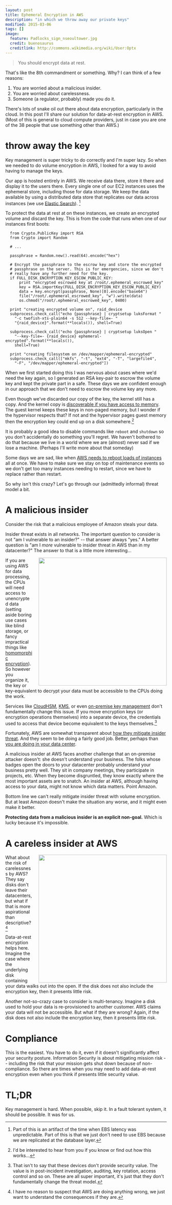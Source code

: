 ```yaml
---
layout: post
title: Ephemeral Encryption in AWS
description: "in which we throw away our private keys"
modified: 2015-03-06
tags: []
image:
  feature: Padlocks_sign_nseoultower.jpg
  credit: buenosaurus
  creditlink: http://commons.wikimedia.org/wiki/User:Optx
---
```


> You should encrypt data at rest. 

That's like the 8th commandment or something. Why? I can think of a few reasons:

1. You are worried about a malicious insider. 
2. You are worried about carelessness.
3. Someone (a regulator, probably) made you do it.

There's lots of snake oil out there about data encryption, particularly in the cloud. In this post I'll share our solution for data-at-rest encryption in AWS. (Most of this is general to cloud compute providers, just in case you are one of the 38 people that use something other than AWS.)

# throw away the key

Key management is super tricky to do correctly and I'm super lazy. So when we needed to do volume encryption in AWS, I looked for a way to avoid having to manage the keys.

Our app is hosted entirely in AWS. We receive data there, store it there and display it to the users there. Every single one of our EC2 instances uses the ephemeral store, including those for data storage. We keep the data available by using a distributed data store that replicates our data across instances (we use [Elastic Search](http://www.elasticsearch.org/)). [^ebs] 

[^ebs]: Part of this is an artifact of the time when EBS latency was unpredictable. Part of this is that we just don't need to use EBS because we are replicated at the database layer.

To protect the data at rest at on these instances, we create an encrypted volume and discard the key. This is from the code that runs when one of our instances first boots:

      from Crypto.PublicKey import RSA
      from Crypto import Random

      # ...
      
      passphrase = Random.new().read(64).encode("hex")
      
      # Encrypt the passphrase to the escrow key and store the encrypted
      # passphrase on the server. This is for emergencies, since we don't
      # really have any further need for the key.
      if FULL_DISK_ENCRYPTION_KEY_ESCOW_PUBLIC_KEY:
	      print "encrypted escrowed key at /root/.ephemeral_escrowed_key"
	      key = RSA.importKey(FULL_DISK_ENCRYPTION_KEY_ESCOW_PUBLIC_KEY)
	      data = key.encrypt(passphrase, None)[0].encode("base64")
	      file("/root/.ephemeral_escrowed_key", "w").write(data)
	      os.chmod("/root/.ephemeral_escrowed_key", 0400)

      print "creating encrypted volume on", raid_device
      subprocess.check_call("echo {passphrase} | cryptsetup luksFormat "
        "-c twofish-xts-plain64 -s 512 --key-file=- "
        "{raid_device}".format(**locals()), shell=True)

      subprocess.check_call("echo {passphrase} | cryptsetup luksOpen "
        "--key-file=- {raid_device} ephemeral-encrypted".format(**locals()),
        shell=True)

      print "creating filesystem on /dev/mapper/ephemeral-encrypted"
      subprocess.check_call(["mkfs", "-t", "ext4", "-T", "largefile4",
        "-F", "/dev/mapper/ephemeral-encrypted"])

When we first started doing this I was nervous about cases where we'd need the key again, so I generated an RSA key-pair to escrow the volume key and kept the private part in a safe. These days we are confident enough in our approach that we don't need to escrow the volume key any more.

Even though we've discarded our copy of the key, the kernel still has a copy. And the kernel copy is [discoverable if you have access to memory](http://events.ccc.de/camp/2007/Fahrplan/attachments/1300-Cryptokey_forensics_A.pdf). The guest kernel keeps these keys in non-paged memory, but I wonder if the hypervisor respects that? If not and the hypervisor pages guest memory then the encryption key could end up on a disk somewhere.[^future_work]

[^future_work]: I'd be interested to hear from you if you know or find out how this works...

It is probably a good idea to disable commands like `reboot` and `shutdown` so you don't accidentally do something you'll regret. We haven't bothered to do that because we live in a world where we are (almost) never sad if we lose a machine. (Perhaps I'll write more about that someday)

Some days we are sad, like when [AWS needs to reboot loads of instances](http://aws.amazon.com/blogs/aws/ec2-maintenance-update/) all at once. We have to make sure we stay on top of maintenance events so we don't get too many instances needing to restart, since we have to replace rather than restart.

So why isn't this crazy? Let's go through our (admittedly informal) threat model a bit.

# A malicious insider

Consider the risk that a malicious employee of Amazon steals your data.

Insider threat exists in all networks. The important question to consider is not "am I vulnerable to an insider?" -- that answer always "yes." A better question is "am I *more* vulnerable to insider threat in AWS than in my datacenter?" The answer to that is a little more interesting...

<img style="float: right; width: 400px; padding-left: 20px;" src="http://upload.wikimedia.org/wikipedia/commons/thumb/b/b6/RFControlPanel2.jpg/299px-RFControlPanel2.jpg" />

If you are using AWS for data processing, the CPUs will need access to unencrypted data (setting aside boring use cases like blind storage, or fancy impractical things like [homomorphic encryption](http://www.wired.com/2014/11/hacker-lexicon-homomorphic-encryption/)). So however you organize it, the key or key-equivalent to decrypt your data must be accessible to the CPUs doing the work.

Services like [CloudHSM](http://aws.amazon.com/cloudhsm/), [KMS](http://aws.amazon.com/kms/), or even [on-premise key management](http://www.safenet-inc.com/data-encryption/hardware-security-modules-hsms/) don't fundamentally change this issue. If you move encryption keys (or encryption operations themselves) into a separate device, the credentials used to access that device become equivalent to the keys themselves.[^cloudhsm]

[^cloudhsm]: That isn't to say that these devices don't provide security value. The value is in post-incident investigation, auditing, key rotation, access control and so on. These are all super important, it's just that they don't fundamentally change the threat model.

Fortunately, AWS are somewhat transparent about [how they mitigate insider threat](http://d0.awsstatic.com/whitepapers/Security/AWS%20Security%20Whitepaper.pdf). And they seem to be doing a fairly good job. Better, perhaps than [you are doing in your data center](http://www.datacenterknowledge.com/archives/2007/12/08/oceans-11-data-center-robbery-in-london/).

A malicious insider at AWS faces another challenge that an on-premise attacker doesn't: she doesn't understand your business. The folks whose badges open the doors to your datacenter probably understand your business pretty well. They sit in company meetings, they participate in projects, etc. When they become disgruntled, they know exactly where the most important assets are to snatch. An insider at AWS, although having access to your data, might not know which data matters. Point Amazon.

Bottom line we can't really mitigate insider threat with volume encryption. But at least Amazon doesn't make the situation any worse, and it might even make it better.

**Protecting data from a malicious insider is an explicit non-goal.** Which is lucky because it's impossible.

# A careless insider at AWS

<img style="float: right; width: 400px; padding-left: 20px;" src="http://cdn.thewire.com/img/upload/2012/10/17/rendered/88b5821e80b3b19f9813bd0c5d9919d9_623x412.jpg" />

What about the risk of carelessness by AWS? They say disks don't leave their datacenters, but what if that is more aspirational than descriptive? [^caveat]

[^caveat]: I have no reason to suspect that AWS are doing anything wrong, we just want to understand the consequences if they are.

Data-at-rest encryption helps here. Imagine the case where the underlying disk containing your data walks out into the open. If the disk does not also include the encryption key, then it presents little risk.

Another not-so-crazy case to consider is multi-tenancy. Imagine a disk used to hold your data is re-provisioned to another customer. AWS claims your data will not be accessible. But what if they are wrong? Again, if the disk does not also include the encryption key, then it presents little risk.

# Compliance

This is the easiest. You have to do it, even if it doesn't significantly affect your security posture. Information Security is about mitigating mission risk -- including the risk that your mission gets shut down because of non-compliance. So there are times when you may need to add data-at-rest encryption even when you think if presents little security value.

# TL;DR

Key management is hard. When possible, skip it. In a fault tolerant system, it should be possible. It was for us.

